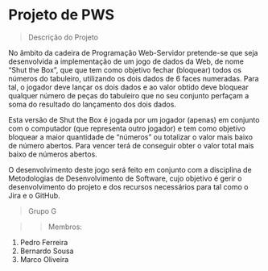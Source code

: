 # Projeto de PWS
> Descrição do Projeto

No âmbito da cadeira de Programação Web-Servidor pretende-se que seja desenvolvida a implementação de um jogo de dados da Web, de nome “Shut the Box”, que que  tem como objetivo fechar (bloquear) todos os números do tabuleiro, utilizando os dois dados de 6 faces numeradas. Para tal, o jogador deve lançar os dois dados e ao valor obtido deve bloquear qualquer número de peças do tabuleiro que no seu conjunto perfaçam a soma do resultado do lançamento dos dois dados.
 
Esta versão de Shut the Box é jogada por um jogador (apenas) em conjunto com o computador (que representa outro jogador) e tem como objetivo bloquear a maior quantidade de “números” ou totalizar o valor mais baixo de número abertos. Para vencer terá de conseguir obter o valor total mais baixo de números abertos. 
 
O desenvolvimento deste jogo será feito em conjunto com a disciplina de Metodologias de Desenvolvimento de Software, cujo objetivo é gerir o desenvolvimento do projeto e dos recursos necessários para tal como o Jira e o GitHub.

> Grupo G

>> Membros:
   1. Pedro Ferreira
   2. Bernardo Sousa
   3. Marco Oliveira

